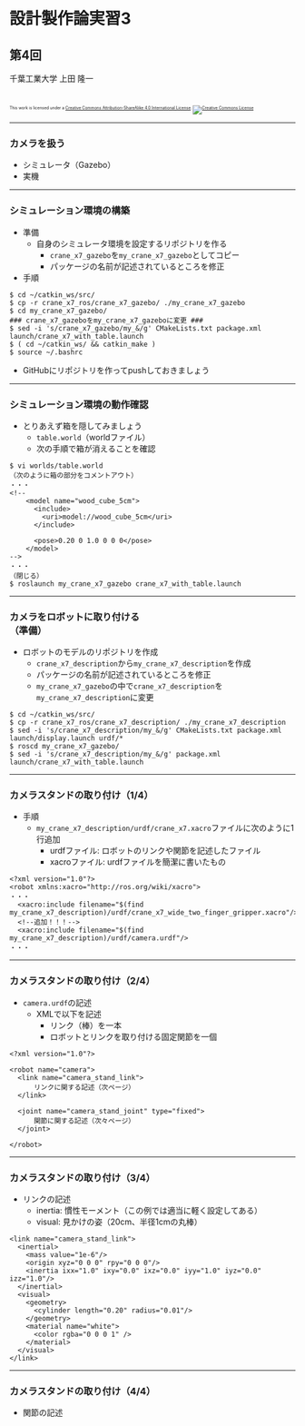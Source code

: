 # 設計製作論実習3

## 第4回

千葉工業大学 上田 隆一

<br />

<p style="font-size:50%">
This work is licensed under a <a rel="license" href="http://creativecommons.org/licenses/by-sa/4.0/">Creative Commons Attribution-ShareAlike 4.0 International License</a>.
<a rel="license" href="http://creativecommons.org/licenses/by-sa/4.0/">
<img alt="Creative Commons License" style="border-width:0" src="https://i.creativecommons.org/l/by-sa/4.0/88x31.png" /></a>
</p>

---

### カメラを扱う

* シミュレータ（Gazebo）
* 実機

---

### シミュレーション環境の構築

* 準備
    * 自身のシミュレータ環境を設定するリポジトリを作る
        * `crane_x7_gazebo`を`my_crane_x7_gazebo`としてコピー
        * パッケージの名前が記述されているところを修正
* 手順
```
$ cd ~/catkin_ws/src/
$ cp -r crane_x7_ros/crane_x7_gazebo/ ./my_crane_x7_gazebo
$ cd my_crane_x7_gazebo/
### crane_x7_gazeboをmy_crane_x7_gazeboに変更 ###
$ sed -i 's/crane_x7_gazebo/my_&/g' CMakeLists.txt package.xml launch/crane_x7_with_table.launch 
$ ( cd ~/catkin_ws/ && catkin_make )
$ source ~/.bashrc 
```
* GitHubにリポジトリを作ってpushしておきましょう

---

### シミュレーション環境の動作確認

* とりあえず箱を隠してみましょう
    * `table.world`（worldファイル）
    * 次の手順で箱が消えることを確認

```
$ vi worlds/table.world 
（次のように箱の部分をコメントアウト）
・・・
<!-- 
    <model name="wood_cube_5cm">
      <include>
        <uri>model://wood_cube_5cm</uri>
      </include>

      <pose>0.20 0 1.0 0 0 0</pose>
    </model>
-->
・・・
（閉じる）
$ roslaunch my_crane_x7_gazebo crane_x7_with_table.launch 
```

---

### カメラをロボットに取り付ける<br />（準備）

* ロボットのモデルのリポジトリを作成
    * `crane_x7_description`から`my_crane_x7_description`を作成
    * パッケージの名前が記述されているところを修正
    * `my_crane_x7_gazebo`の中で`crane_x7_description`を`my_crane_x7_description`に変更

```
$ cd ~/catkin_ws/src/
$ cp -r crane_x7_ros/crane_x7_description/ ./my_crane_x7_description
$ sed -i 's/crane_x7_description/my_&/g' CMakeLists.txt package.xml launch/display.launch urdf/*
$ roscd my_crane_x7_gazebo/
$ sed -i 's/crane_x7_description/my_&/g' package.xml launch/crane_x7_with_table.launch
```

---

### カメラスタンドの取り付け（1/4）

* 手順
    * `my_crane_x7_description/urdf/crane_x7.xacro`ファイルに次のように1行追加
        * urdfファイル: ロボットのリンクや関節を記述したファイル 
        * xacroファイル: urdfファイルを簡潔に書いたもの

```
<?xml version="1.0"?>
<robot xmlns:xacro="http://ros.org/wiki/xacro">
・・・
  <xacro:include filename="$(find my_crane_x7_description)/urdf/crane_x7_wide_two_finger_gripper.xacro"/>
  <!--追加！！！-->
  <xacro:include filename="$(find my_crane_x7_description)/urdf/camera.urdf"/>
・・・
```

---

### カメラスタンドの取り付け（2/4）

* `camera.urdf`の記述
    * XMLで以下を記述
        * リンク（棒）を一本
        * ロボットとリンクを取り付ける固定関節を一個

```
<?xml version="1.0"?>

<robot name="camera">
  <link name="camera_stand_link">
      リンクに関する記述（次ページ）
  </link>

  <joint name="camera_stand_joint" type="fixed">
      関節に関する記述（次々ページ）
  </joint>

</robot>
```

---

### カメラスタンドの取り付け（3/4）

* リンクの記述
    * inertia: 慣性モーメント（この例では適当に軽く設定してある）
    * visual: 見かけの姿（20cm、半径1cmの丸棒）

```
<link name="camera_stand_link">
  <inertial>
    <mass value="1e-6"/>
    <origin xyz="0 0 0" rpy="0 0 0"/>
    <inertia ixx="1.0" ixy="0.0" ixz="0.0" iyy="1.0" iyz="0.0" izz="1.0"/>
  </inertial>
  <visual>
    <geometry>
      <cylinder length="0.20" radius="0.01"/>
    </geometry>
    <material name="white">
      <color rgba="0 0 0 1" />
    </material>
  </visual>
</link>
```

---

### カメラスタンドの取り付け（4/4）

* 関節の記述
